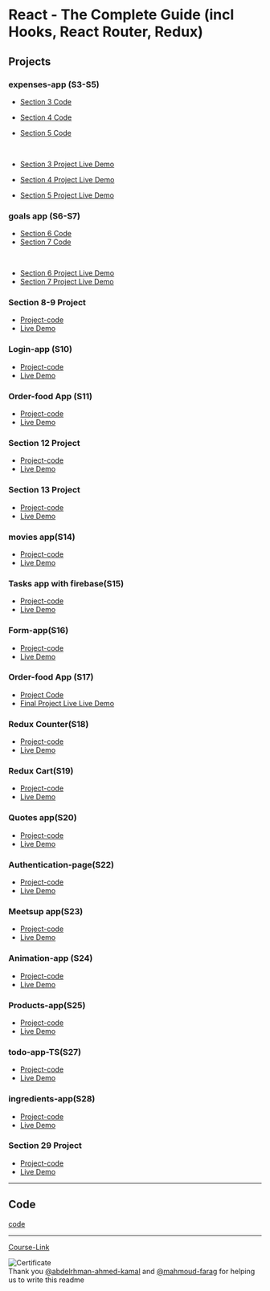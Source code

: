 # React - The Complete Guide (incl Hooks, React Router, Redux)

## Projects

### expenses-app (S3-S5)

- [Section 3 Code](./Projects/Expenses-app/S03-project)
- [Section 4 Code](./Projects/Expenses-app/S04-project/)
- [Section 5 Code](./Projects/Expenses-app/S05-project/)

  <br/>

- [Section 3 Project Live Demo]()
- [Section 4 Project Live Demo]()
- [Section 5 Project Live Demo](https://expenses-app3-turki.netlify.app/)

### goals app (S6-S7)

- [Section 6 Code](./Projects/goals-app/S06-project/)
- [Section 7 Code](./Projects/goals-app/S07-project/)

<br/>

- [Section 6 Project Live Demo]()
- [Section 7 Project Live Demo](https://golas-app-2-turki.netlify.app/)

### Section 8-9 Project

- [Project-code](./Projects/section-8-9-project)
- [Live Demo](https://student-list-turki.netlify.app/)

### Login-app (S10)

- [Project-code](./Projects/Login-app-s10/)
- [Live Demo](https://login-app-turki.netlify.app/)

### Order-food App (S11)

- [Project-code](./Projects/order-food-app/S11-project/)
- [Live Demo]()

### Section 12 Project

- [Project-code](./Projects/S12-project)
- [Live Demo]()

### Section 13 Project

- [Project-code](./Projects/S13-project)
- [Live Demo](https://search-componnent-turki.netlify.app/)

### movies app(S14)

- [Project-code](./Projects/movies-app)
- [Live Demo](https://movies-app-turki.netlify.app/)

### Tasks app with firebase(S15)

- [Project-code](./Projects/task-app-firbase/)
- [Live Demo](https://tasks-app-turki.netlify.app/)

### Form-app(S16)

- [Project-code](./Projects/form-app)
- [Live Demo](https://form-app-turki.netlify.app/)

### Order-food App (S17)

- [Project Code](./Projects/order-food-app/S17-project/)
- [Final Project Live Live Demo](https://meals-app-2-turki.netlify.app/)

### Redux Counter(S18)

- [Project-code](./Projects/redux-counter)
- [Live Demo](https://counter-redux-turki.netlify.app/)

### Redux Cart(S19)

- [Project-code](./Projects/redux-cart)
- [Live Demo](https://shooping-app-redux-turki.netlify.app/)

### Quotes app(S20)

- [Project-code](./Projects/quotes-app)
- [Live Demo](https://quotes-app-turki.netlify.app/quotes)

### Authentication-page(S22)

- [Project-code](./Projects/Authentication-page)
- [Live Demo](https://auth-app-turki.netlify.app/auth)

### Meetsup app(S23)

- [Project-code](./Projects/meetsup-app)
- [Live Demo](https://next-js-demo-turki.vercel.app/)

### Animation-app (S24)

- [Project-code](./Projects/animation-app)
- [Live Demo](https://animation-app-turki.netlify.app/)

### Products-app(S25)

- [Project-code](./Projects/Products-app)
- [Live Demo](https://products-app-turki.netlify.app/)

### todo-app-TS(S27)

- [Project-code](./Projects/todo-app-TS)
- [Live Demo]()

### ingredients-app(S28)

- [Project-code](./Projects/ingredients-app/)
- [Live Demo]()

### Section 29 Project

- [Project-code](./Projects/Section-29/)
- [Live Demo]()

---

## Code

[code](Code)

---

[Course-Link](https://www.udemy.com/course/react-the-complete-guide-incl-redux/)<br>

![Certificate](https://via.placeholder.com/468x300?text=Certificate+Here)
<br>
Thank you [@abdelrhman-ahmed-kamal](https://github.com/Abdelrhman-ahmed-kamal) and [@mahmoud-farag](https://github.com/mahmoud-farag) for helping us to write this readme

